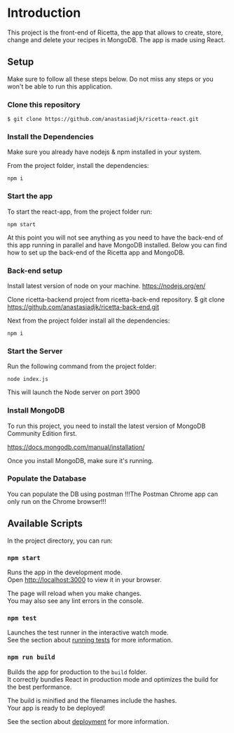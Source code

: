 # Introduction
This project is the front-end of Ricetta, the app that allows to create, store, change and delete your recipes in MongoDB. The app is made using React.

## Setup

Make sure to follow all these steps below. Do not miss any steps or you won't be able to run this application.

### Clone this repository

    $ git clone https://github.com/anastasiadjk/ricetta-react.git

### Install the Dependencies

Make sure you already have nodejs & npm installed in your system.

From the project folder, install the dependencies:

    npm i  
    
### Start the app

To start the react-app, from the project folder run:

    npm start
    
At this point you will not see anything as you need to have the back-end of this app running in parallel and have MongoDB installed. 
Below you can find how to set up the back-end of the Ricetta app and MongoDB.
    
### Back-end setup 
Install latest version of node on your machine.
    https://nodejs.org/en/
    
Clone ricetta-backend project from ricetta-back-end repository.
   $ git clone https://github.com/anastasiadjk/ricetta-back-end.git
   
Next from the project folder install all the dependencies:

    npm i

### Start the Server
Run the following command from the project folder:

    node index.js

This will launch the Node server on port 3900

    
### Install MongoDB

To run this project, you need to install the latest version of MongoDB Community Edition first.

https://docs.mongodb.com/manual/installation/

Once you install MongoDB, make sure it's running.

    
### Populate the Database

You can populate the DB using postman
!!!The Postman Chrome app can only run on the Chrome browser!!!


## Available Scripts

In the project directory, you can run:

### `npm start`

Runs the app in the development mode.\
Open [http://localhost:3000](http://localhost:3000) to view it in your browser.

The page will reload when you make changes.\
You may also see any lint errors in the console.

### `npm test`

Launches the test runner in the interactive watch mode.\
See the section about [running tests](https://facebook.github.io/create-react-app/docs/running-tests) for more information.

### `npm run build`

Builds the app for production to the `build` folder.\
It correctly bundles React in production mode and optimizes the build for the best performance.

The build is minified and the filenames include the hashes.\
Your app is ready to be deployed!

See the section about [deployment](https://facebook.github.io/create-react-app/docs/deployment) for more information.


